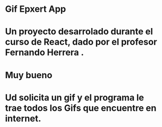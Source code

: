 # Gif Epxert App

# Un proyecto  desarrolado durante el curso  de React, dado por el profesor Fernando Herrera . 

# Muy bueno
# Ud solicita un gif  y el programa le trae todos los Gifs que encuentre en internet.